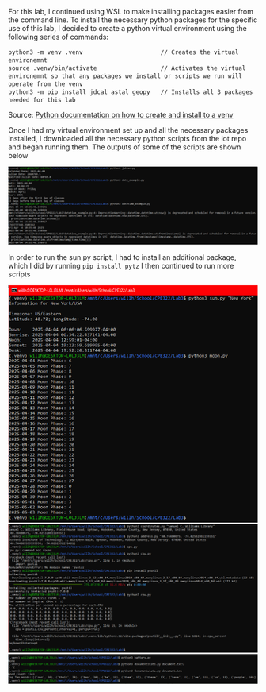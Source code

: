For this lab, I continued using WSL to make installing packages easier from the command line.
To install the necessary python packages for the specific use of this lab, I decided to create a python virtual environment using the following series of commands:

```
python3 -m venv .venv                      // Creates the virtual environemnt
source .venv/bin/activate                  // Activates the virtual environemnt so that any packages we install or scripts we run will operate from the venv
python3 -m pip install jdcal astal geopy   // Installs all 3 packages needed for this lab      
```
Source: [Python documentation on how to create and install to a venv](https://packaging.python.org/en/latest/guides/installing-using-pip-and-virtual-environments/)

Once I had my virtual environment set up and all the necessary packages installed, I downloaded all the necessary python scripts from the iot repo and began running them.
The outputs of some of the scripts are shown below

![First few scripts](Screenshot1.png)

In order to run the sun.py script, I had to install an additional package, which I did by running `pip install pytz`
I then continued to run more scripts

![Next few scripts](Screenshot2.png)
![Next few scripts](Screenshot3.png)
![Next few scripts](Screenshot4.png)
